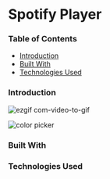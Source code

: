 # Spotify Player

### Table of Contents

- [Introduction](#introduction)
- [Built With](#built-with)
- [Technologies Used](#technologies-used)

### Introduction

![ezgif com-video-to-gif](https://github.com/wngkyle/spotify-web-app/assets/99611120/73e1647a-6980-4d4d-be1a-62c2558b2753)

<img alt="color picker" src="https://github.com/wngkyle/spotify-web-app/assets/99611120/73e1647a-6980-4d4d-be1a-62c2558b2753" />

### Built With

### Technologies Used

